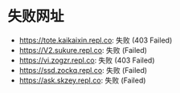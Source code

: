 # 失败网址
- https://tote.kaikaixin.repl.co: 失败 (403
Failed)
- https://V2.sukure.repl.co: 失败 (Failed)
- https://vi.zogzr.repl.co: 失败 (403
Failed)
- https://ssd.zockq.repl.co: 失败 (Failed)
- https://ask.skzey.repl.co: 失败 (Failed)
